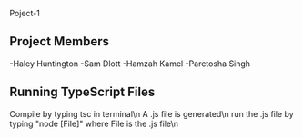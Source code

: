 Poject-1 

## Project Members
-Haley Huntington
-Sam Dlott
-Hamzah Kamel
-Paretosha Singh

## Running TypeScript Files

Compile by typing tsc in terminal\n
A .js file is generated\n
run the .js file by typing "node [File]" where File is the .js file\n 
